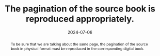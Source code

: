 ---
N: 
Rubrique: 
title: The pagination of the source book is reproduced appropriately.
abstract: To be sure that we are talking about the same page, the pagination of the source book in physical format must be reproduced in the corresponding digital book.
categories: [" navigation"]
agrege: O0000-E082
opquast: 'N/A'
indiceebook: '82'
description: "Rule n° 082"
before: "081"
weight: "082"
after: "083"
actif: '1'
layout: rules
date: 2024-07-08
tags: ["", ""]
objectif: ["Facilitate communication around the same book, regardless of its format", "Allow references and citations regardless of the format of the book"]
Meo: ["In the documents making up the digital book, give reading devices indication of page changes."]
Controle: ["In the reading device, check that it is possible to reach a specific page", "Check that the contents of the page reached correspond to the same page in the source book"]
epubcheck: 
ace: 
humancheck: true
Source: ["SNE"]
Referentiel: ["EPUB https://www.w3.org/TR/epub-ssv-11/#sec-pagination (epub:type=”page-break” attribute)"]
steps: ["", ""]
Pertinence: 1
---